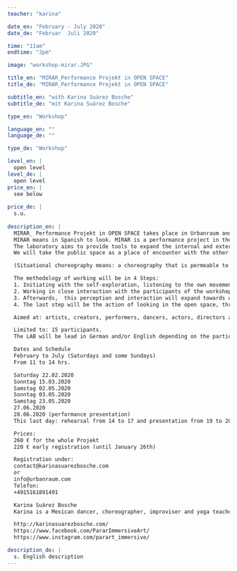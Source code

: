 ```yaml
---
teacher: "karina"

date_en: "February - July 2020"
date_de: "Februar  Juli 2020"

time: "11am"
endtime: "2pm" 

image: "workshop-mirar.JPG"

title_en: "MIRAR_Performance Projekt in OPEN SPACE"
title_de: "MIRAR_Performance Projekt in OPEN SPACE"

subtitle_en: "with Karina Suárez Bosche"
subtitle_de: "mit Karina Suárez Bosche"

type_en: "Workshop"

language_en: ""
language_de: ""

type_de: "Workshop"

level_en: |
  open level    
level_de: |
  open level  
price_en: |
  see below
  
price_de: |
  s.u.  
  
description_en: |
  MIRAR_ Performance Projekt in OPEN SPACE takes place in Urbanraum and in the square of Hermannplatz in Berlin.  
  MIRAR means in Spanish to look. MIRAR is a performance project in the form of a laboratory that reflects on the human condition of loneliness in contemporary society. Working in a dance studio and later in the public space, we will generate minimal performative actions that interfere in the personal space of the passerby.  
  The laboratory aims to provide tools to expand the internal and external perception (Socio-cultural-geographical-perception): What happens in my social/geographic context? Where and with whom I am? With whom do I co-exist?  
  We will take the public space as a place of encounter with the other and as a natural setting for performative actions. Working on improvisation and somatic principles (with somatic methods), a situational choreography will be developed to be presented at the end of the Workshop.  

  (Situational choreography means: a choreography that is permeable to a specific social context and reacts to a spontaneous public.)  

  The methodology of working will be in 4 Steps:  
  1. Initiating with the self-exploration, listening to the own movement, developing the own creativity.   
  2. Working in close interaction with the participants of the workshop: improvisation exercises with eyes contact and body-work to develop a group feeling.   
  3. Afterwards,  this perception and interaction will expand towards open and public space, inhabiting spaces as scenarios. We will construct images of the body in space, composing with the single body and its position in it.   
  4. The last step will be the action of looking in the open space, through the method of participating observation. We will observe, listen and write; echoing sensitive experiences into the body and then constructing performative actions that seek closeness with people.  

  Aimed at: artists, creators, performers, dancers, actors, directors and to all people with all kind of bodies with an interest in the performance and its expansion in the public space. No knowledge in performance or dance is needed.  

  Limited to: 15 participants.
  The LAB will be lead in German and/or English depending on the participators.  

  Dates and Schedule  
  February to July (Saturdays and some Sundays)  
  From 11 to 14 hrs.  

  Saturday 22.02.2020  
  Sonntag 15.03.2020  
  Samstag 02.05.2020  
  Sonntag 03.05.2020  
  Samstag 23.05.2020  
  27.06.2020   
  28.06.2020 (performance presentation)  
  This last day: rehearsal from 14 to 17 and presentation from 19 to 20hrs.    

  Prices:
  260 € for the whole Projekt  
  220 € early registration (until January 26th)  

  Registration under:  
  contact@karinasuarezbosche.com  
  or  
  info@urbanraum.com  
  Telefon:  
  +4915161891491  

  Karina Suárez Bosche  
  Karina is a Mexican dancer, choreographer, improviser and yoga teacher with German roots. She received a Master´s degree in Choreography at the Hochschulübergreifendes Zentrum Tanz Berlin (2014). 2015 co-founder (Andrea Krohn, Cheng Ting-Chen) and director of #PARARImmersiveArt touring in Taiwan, China, Norway, Mexico and Germany. She teaches worldwide Workshops like: MIRAR Laboratory, Presence and Improvisation through Somatic Principles and Creative Movement through Yoga. She works with dance and movement in a wieder spectrum than just professional dance, teaching and working with different bodies and experiences. Currently projects: "Cuerpo Minimo" solo performance and "Im Spiegel roter Fische" with the initiative #Tanzfähig.    

  http://karinasuarezbosche.com/  
  https://www.facebook.com/PararImmersiveArt/  
  https://www.instagram.com/parart_immersive/

description_de: |
  s. English description 
---
```




